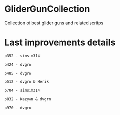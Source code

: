 GliderGunCollection
===================

Collection of best glider guns and related scritps

Last improvements details
====

`p352 - simsim314`

`p424 - dvgrn`

`p485 - dvgrn`

`p512 - dvgrn & Herik`

`p704 - simsim314`

`p832 - Kazyan & dvgrn `

`p970 - dvgrn`


